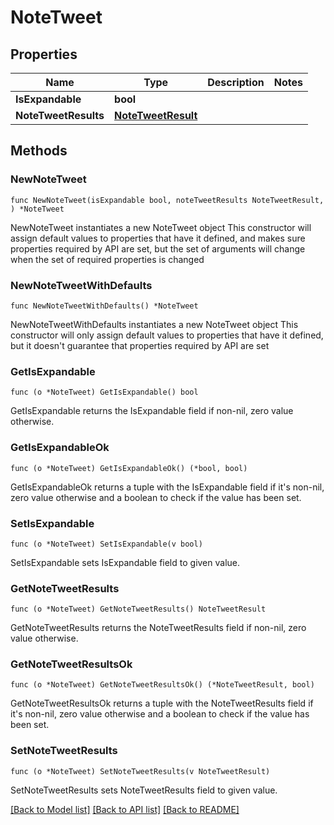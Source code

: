 # NoteTweet

## Properties

Name | Type | Description | Notes
------------ | ------------- | ------------- | -------------
**IsExpandable** | **bool** |  | 
**NoteTweetResults** | [**NoteTweetResult**](NoteTweetResult.md) |  | 

## Methods

### NewNoteTweet

`func NewNoteTweet(isExpandable bool, noteTweetResults NoteTweetResult, ) *NoteTweet`

NewNoteTweet instantiates a new NoteTweet object
This constructor will assign default values to properties that have it defined,
and makes sure properties required by API are set, but the set of arguments
will change when the set of required properties is changed

### NewNoteTweetWithDefaults

`func NewNoteTweetWithDefaults() *NoteTweet`

NewNoteTweetWithDefaults instantiates a new NoteTweet object
This constructor will only assign default values to properties that have it defined,
but it doesn't guarantee that properties required by API are set

### GetIsExpandable

`func (o *NoteTweet) GetIsExpandable() bool`

GetIsExpandable returns the IsExpandable field if non-nil, zero value otherwise.

### GetIsExpandableOk

`func (o *NoteTweet) GetIsExpandableOk() (*bool, bool)`

GetIsExpandableOk returns a tuple with the IsExpandable field if it's non-nil, zero value otherwise
and a boolean to check if the value has been set.

### SetIsExpandable

`func (o *NoteTweet) SetIsExpandable(v bool)`

SetIsExpandable sets IsExpandable field to given value.


### GetNoteTweetResults

`func (o *NoteTweet) GetNoteTweetResults() NoteTweetResult`

GetNoteTweetResults returns the NoteTweetResults field if non-nil, zero value otherwise.

### GetNoteTweetResultsOk

`func (o *NoteTweet) GetNoteTweetResultsOk() (*NoteTweetResult, bool)`

GetNoteTweetResultsOk returns a tuple with the NoteTweetResults field if it's non-nil, zero value otherwise
and a boolean to check if the value has been set.

### SetNoteTweetResults

`func (o *NoteTweet) SetNoteTweetResults(v NoteTweetResult)`

SetNoteTweetResults sets NoteTweetResults field to given value.



[[Back to Model list]](../README.md#documentation-for-models) [[Back to API list]](../README.md#documentation-for-api-endpoints) [[Back to README]](../README.md)


